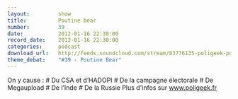 ```yaml
---
layout:         show
title:          Poutine bear
number:         39
date:           2012-01-16 22:30:00
record_date:    2012-01-16 22:30:00
categories:     podcast
download_url:   http://feeds.soundcloud.com/stream/83776135-poligeek-poligeek39.mp3
theme_debat:    "#39 - Poutine Bear"
---
```



On y cause : # Du CSA et d’HADOPI # De la campagne électorale # De Megaupload # De l’Inde # De la Russie Plus d'infos sur www.poligeek.fr

